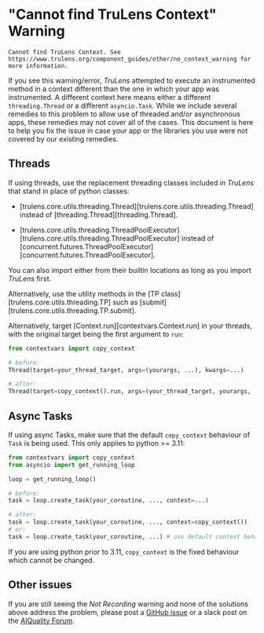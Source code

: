 # "Cannot find TruLens Context" Warning

```
Cannot find TruLens Context. See
https://www.trulens.org/component_guides/other/no_context_warning for more information.
```

If you see this warning/error, _TruLens_ attempted to execute an instrumented
method in a context different than the one in which your app was instrumented. A
different context here means either a different `threading.Thread` or a
different `asyncio.Task`. While we include several remedies to this problem to
allow use of threaded and/or asynchronous apps, these remedies may not cover all
of the cases. This document is here to help you fix the issue in case your app
or the libraries you use were not covered by our existing remedies.

## Threads

If using threads, use the replacement threading classes included in _TruLens_
that stand in place of python classes:

- [trulens.core.utils.threading.Thread][trulens.core.utils.threading.Thread]
  instead of [threading.Thread][threading.Thread].

- [trulens.core.utils.threading.ThreadPoolExecutor][trulens.core.utils.threading.ThreadPoolExecutor]
  instead of
  [concurrent.futures.ThreadPoolExecutor][concurrent.futures.ThreadPoolExecutor].

You can also import either from their builtin locations as long as you import
_TruLens_ first.

Alternatively, use the utility methods in the [TP
class][trulens.core.utils.threading.TP] such as
[submit][trulens.core.utils.threading.TP.submit].

Alternatively, target [Context.run][contextvars.Context.run] in your threads,
with the original target being the first argument to `run`:

```python
from contextvars import copy_context

# before:
Thread(target=your_thread_target, args=(yourargs, ...), kwargs=...)

# after:
Thread(target=copy_context().run, args=(your_thread_target, yourargs, ...), kwargs=...)
```

## Async Tasks

If using async Tasks, make sure that the default `copy_context` behaviour of
`Task` is being used. This only applies to python >= 3.11:

```python
from contextvars import copy_context
from asyncio import get_running_loop

loop = get_running_loop()

# before:
task = loop.create_task(your_coroutine, ..., context=...)

# after:
task = loop.create_task(your_coroutine, ..., context=copy_context())
# or:
task = loop.create_task(your_coroutine, ...) # use default context behaviour
```

If you are using python prior to 3.11, `copy_context` is the fixed behaviour
which cannot be changed.

## Other issues

If you are still seeing the _Not Recording_ warning and none of the solutions
above address the problem, please post a [GitHub
issue](https://github.com/truera/trulens/issues) or a slack post on the
[AIQuality Forum](https://communityinviter.com/apps/aiqualityforum/josh).
